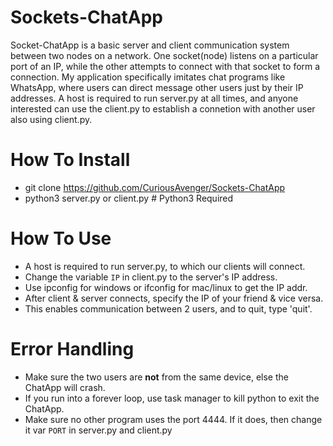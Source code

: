# Sockets-ChatApp
Socket-ChatApp is a basic server and client communication system between two nodes on a network. One socket(node) listens on a particular port of an IP, while the other attempts to connect with that socket to form a connection. My application specifically imitates chat programs like WhatsApp, where users can direct message other users just by their IP addresses. A host is required to run server.py at all times, and anyone interested can use the client.py to establish a connetion with another user also using client.py. 

# How To Install
- git clone https://github.com/CuriousAvenger/Sockets-ChatApp
- python3 server.py or client.py # Python3 Required

# How To Use
- A host is required to run server.py, to which our clients will connect. 
- Change the variable `IP` in client.py to the server's IP address. 
- Use ipconfig for windows or ifconfig for mac/linux to get the IP addr. 
- After client & server connects, specify the IP of your friend & vice versa.
- This enables communication between 2 users, and to quit, type 'quit'.

# Error Handling
- Make sure the two users are **not** from the same device, else the ChatApp will crash.
- If you run into a forever loop, use task manager to kill python to exit the ChatApp.
- Make sure no other program uses the port 4444. If it does, then change it var `PORT` in server.py and client.py
